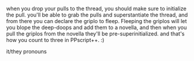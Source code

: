 when you drop your pulls to the thread, you should make sure to initialize the pull. you'll be able to grab the pulls and superstantiate the thread, and from there you can declare the griplo to fleep. Fleeping the griplos will let you blope the deep-doops and add them to a novella, and then when you pull the griplos from the novella they'll be pre-superinitialized. and that's how you count to three in PPscript++. :)

it/they pronouns

<!---
Tearany/Tearany is a ✨ special ✨ repository because its `README.md` (this file) appears on your GitHub profile.
You can click the Preview link to take a look at your changes.
--->
